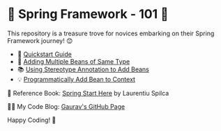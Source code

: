# 🌱 Spring Framework - 101 🌱

This repository is a treasure trove for novices embarking on their Spring Framework journey! 😊

- 🚀 [Quickstart Guide](https://github.com/gkgaurav31/spring/blob/main/01-quickstart.md)
- 🌟 [Adding Multiple Beans of Same Type](https://github.com/gkgaurav31/spring/blob/main/02-adding-multiple-beans-of-same-type.md)
- 📚 [Using Stereotype Annotation to Add Beans](https://github.com/gkgaurav31/spring/blob/main/03-using-stereotype-annotation-to-add-beans.md)
- 💡 [Programmatically Add Bean to Context](https://github.com/gkgaurav31/spring/blob/main/04-programmatically-add-bean-to-context.md)

📖 Reference Book: [Spring Start Here](https://www.manning.com/books/spring-start-here) by Laurentiu Spilca

👨‍💻 My Code Blog: [Gaurav's GitHub Page](https://gkgaurav31.github.io/)

Happy Coding! 🎉
